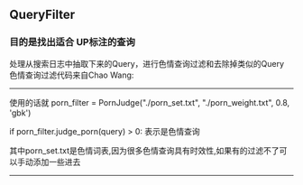 ## QueryFilter
### 目的是找出适合 UP标注的查询
处理从搜索日志中抽取下来的Query，进行色情查询过滤和去除掉类似的Query
色情查询过滤代码来自Chao Wang:
************
使用的话就
porn_filter = PornJudge("./porn_set.txt", "./porn_weight.txt", 0.8, 'gbk')

if porn_filter.judge_porn(query) > 0: 
表示是色情查询

其中porn_set.txt是色情词表,因为很多色情查询具有时效性,如果有的过滤不了可以手动添加一些进去
*************